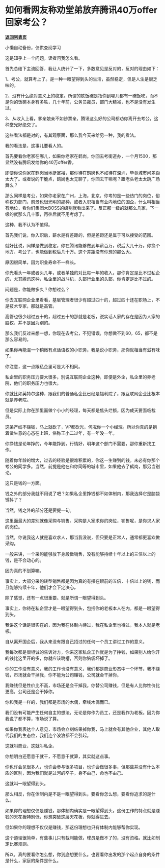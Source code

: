 # 如何看网友称劝堂弟放弃腾讯40万offer回家考公？

[**返回列表页**](/gzh/记忆承载3)

小懒自动备份，仅供查阅学习

这是知乎上一个问题，读者问我怎么看。  

  

首先总结下主流回答，我让人统计了一下，多数意见是反对的，反对的理由如下：

  

1、考公，就算考上了。是一种一眼望得到头的生活，虽然稳定，但是人生是很乏味的。

  

2、没有什么绝对意义上的稳定。所谓的铁饭碗是指你到哪儿都有一碗饭吃，而不是你的饭碗本身有多铁，几十年前，公务员裁员，部门大精减，也不是没有发生过。

  

3、从收入上看，爹亲娘亲不如钞票亲，腾讯这么好的公司都劝你离开去考公，这种堂兄好绝交了。  

  

这些看法都是对的，有其观察面，那么我今天来给另一种，我的看法。  

  

我的看法是，这事儿要看人的。

  

首先要看你老家在哪儿，如果你老家在鹤岗，你回去考街道办，一个月1500，那显然没有腾讯发给你的40万offer香。

  

即便你说你家在鹤岗当地挺富裕，那你待在鹤岗也不如待在深圳，毕竟城市间差距太大了。或者说的干脆点，鹤岗也太无聊了，你回去干嘛呢？跟老头老太太跳广场舞么？  

  

那么同样是考公，如果你老家在广州，上海，北京，你考的是一些热门的岗位，俗称权力部门，前景也很光明的那种，或者入职相当有业内地位的国企，什么叫相当有地位，看你们集团大BOSS的级别就看出来了。反正那一级的就那么几家，下一级的就那么几十家，再往后就不用考虑了。  

  

这种，我不认为不值得。  

  

首先我们说，你入职后，薪水是有差距的，但是差距还是属于可以接受的范围。

  

就好比说，同样是做到稳定，你在腾讯能够做到年薪百万，税后大几十万，你换个地方，考公了，也能做到税后几十万。这个差距没有你想的那么大。  

  

原因很简单，因为职业寿命不一样长。  

  

你光看头一年或者头几年，或者单独的对比每一年的收入，那你肯定是比不过私企的，尤其腾讯这种，私企里的战斗机，头部行业里的头部，你肯定是比不过的。  

  

问题是，你能做多久？你想过么？  

  

你去互联网企业里看看，基层管理者很少有超过四十的，超过四十还在职场上，不是技术专家，那就是高管。  

  

高管也很少超过五十的，超过五十的那就是老板，说实话人家的存在是因为人家的股权，并不是因为别的。

  

那么我们反过来想一想，你现在去考公，不犯错误，你想做不到60，65，都不是那么容易的。

  

如果你再能混一个稍微有点话语权的小职务，我是说小职务，那你就相当有滋有味了。  

  

你注意，这一点跟私企里可是大不相同。  

  

私企里的职务压力要大很多，别说互联网企业这种，即便是外企，私企里的养老院，他们的职务压力也很大。  

  

你就比如英特尔这种，跟我们的普通私企比已经是福利院了，跟互联网企业比根本就是养老院。

  

但是实际上你在那里面做个小小的经理，每天都是焦头烂额，因为成天要面临裁员。

  

这条产线不赚钱，马上就砍了，VP都砍光，何况你一个小经理。所以你真的是抱着做生意的心态在上班，俗称王小二过年，有一年没一年。

  

你挣钱是论年挣的，今年能挣到，行情好，明年这个部门不需要，那你重新找工作。

  

随着你年龄的增大，过去的经验是很难积累的，你这一生赚到的钱，未必有你那个考公的同学多。当然，前提是他在和你同等的城市里，如果他去了鹤岗，那另当别论。  

  

这只是钱的一方面。

  

钱之外的部分我就不用说了吧？如果私企里挣钱都不如体制内，那我选择它是脑袋锈抖了？

  

当然，钱之外的部分还是要提一句。  

  

这里面最大的差别就像采购与销售。采购是人家求你的岗位，销售呢，是你求人家的岗位。  

  

当然，你说我这人就是喜欢求人，那当我没说，但只要是正常人，通常都更喜欢做采购。

  

一般来讲，一个采购能够放下身段做销售，没有能够持续十年以上的三倍以上的钱，是不会动心的。  

  

因为真的不划算嘛。  

  

事实上，大部分采购转型销售都是因为真的有摆在眼前的五倍，十倍以上的钱，而且能够持续十年，他们才会下定决心。

  

除了感觉，还有一点很重要。就是所谓一眼望得到头。  

  

事实上，你待在私企里才是一眼望得到头，包括你的老板本人在内，都是一眼望得到头。

  

我讲这个话是很实在的，因为我在体制内待过，我在私企里也待过，我本人就是老板。

  

自从离开国企后，我从来没有跟自己招过的任何一个员工讲过工作的意义。

  

我每次都是很坦诚的告诉对方，你来这家私企工作就是为了挣钱，如果别人给你开的钱比这里开的多，你就应该跳槽，否则你脑袋坏掉了。  

  

你的工作没有意义，我的工作也没有意义，我们都是商业形态中一个环节，我不赚钱，市场就会干掉我，你不能为公司赚钱，公司就会干掉你。

  

我赚钱但是性价比不高，市场还是会干掉我，你替公司赚钱，但是有人比你性价比更高，公司还是会干掉你。  

  

你和我是一样的，我们都是市场的木偶，牵线木偶而已。

  

我们没有可能产生任何自主的想法，无论是你作为员工，还是我作为老板。因为你我说了都不算，市场说了算。  

  

如果你我表达个人意见，市场会立刻结果掉你我，马上就会有其他企业，其他人取代我们的生态位，我们连个波浪都不会引起。

  

这就叫商业，这就叫私企。

  

你想明白还愿意干就干，不愿意干就算，其实就这点事。  

  

你也许会见很多人，也许会参与很多项目，也许会做很多事，但那些并没有什么本质的区别，因为我们就是过河的卒子，身不由己，命也不由己。  

  

这就叫一眼望得到头。

  

那么相反，你在体制内是不是一眼望得到头，要看你怎么想，要看你追求的是什么。  

  

如果你的理想仅仅是赚钱，那体制内确实是一眼望得到头，这份工作的特点就是赚钱的天花板特别低，你想突破这层天花板，你就得进去。

  

但如果你的理想不仅仅是赚钱，那这份理想也只有体制内能够帮你实现。

  

这个道理很简单，有些事儿只有裁判能做，球员是做不了的，没有资格。就比如制定比赛规则。

  

所以，真的要看你怎么想，你到底想要什么。也要看你出发的那个起点自身的条件是什么，家庭的条件是什么。


